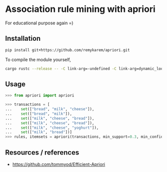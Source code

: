 # Association rule mining with apriori

For educational purpose again =)

## Installation

```sh
pip install git+https://github.com/remykarem/apriori.git

```

To compile the module yourself,

```sh
cargo rustc --release -- -C link-arg=-undefined -C link-arg=dynamic_lookup && mv target/release/libapriori.dylib ./apriori.so
```

## Usage

```python
>>> from apriori import apriori

>>> transactions = [
...    set(["bread", "milk", "cheese"]),
...    set(["bread", "milk"]),
...    set(["milk", "cheese", "bread"]),
...    set(["milk", "cheese", "bread"]),
...    set(["milk", "cheese", "yoghurt"]),
...    set(["milk", "bread"])]
>>> rules, itemsets = apriori(transactions, min_support=0.3, min_confidence=0.2, max_len=3)
```

## Resources / references

* https://github.com/tommyod/Efficient-Apriori
